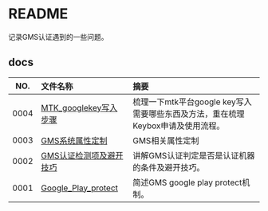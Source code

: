 # README

记录GMS认证遇到的一些问题。

## docs

NO.|文件名称|摘要
:--:|:--|:--
0004| [MTK_googlekey写入步骤](docs/0004_MTK_googlekey写入步骤.md) | 梳理一下mtk平台google key写入需要哪些东西及方法，重在梳理Keybox申请及使用流程。
0003| [GMS系统属性定制](docs/0003_GMS系统属性定制.md) | GMS相关属性定制
0002| [GMS认证检测项及避开技巧](docs/0002_GMS认证检测项及避开技巧.md) | 讲解GMS认证判定是否是认证机器的条件及避开技巧。
0001| [Google_Play_protect](docs/0001_Google_Play_protect.md) | 简述GMS google play protect机制。
